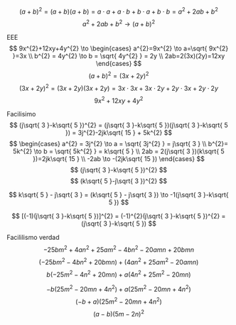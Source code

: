 

$$
(a+b)^{2}=(a+b)(a+b)=a\cdot a + a\cdot b + b\cdot a + b\cdot b = a^{2} + 2ab + b^{2}
$$
$$
a^{2} + 2ab+b^{2} \to (a + b)^{2}
$$



EEE
$$
9x^{2}+12xy+4y^{2} \to \begin{cases}
a^{2}=9x^{2} \to a=\sqrt{ 9x^{2} }=3x \\
b^{2} = 4y^{2} \to b = \sqrt{ 4y^{2} } = 2y \\
2ab=2(3x)(2y)=12xy
\end{cases}
$$
$$
(a+b)^{2}=(3x+2y)^{2}
$$
$$
(3x+2y)^{2}=(3x+2y)(3x+2y)=3x\cdot 3x + 3x\cdot 2y + 2y \cdot 3x + 2y \cdot 2y
$$
$$
9x^{2}+12xy + 4y^{2}
$$


Facilisimo
$$
(j\sqrt{ 3 }-k\sqrt{ 5 })^{2} = (j\sqrt{ 3 }-k\sqrt{ 5 })(j\sqrt{ 3 }-k\sqrt{ 5 }) = 3j^{2}-2jk\sqrt{ 15 } + 5k^{2}
$$
$$
\begin{cases}
a^{2} = 3j^{2} \to a = \sqrt{ 3j^{2} } = j\sqrt{ 3 } \\
b^{2}= 5k^{2} \to b = \sqrt{ 5k^{2} } = k\sqrt{ 5 } \\
2ab = 2(j\sqrt{ 3 })(k\sqrt{ 5 })=2jk\sqrt{ 15 } \\
-2ab \to -(2jk\sqrt{ 15 })
\end{cases}
$$
$$
(j\sqrt{ 3 }-k\sqrt{ 5 })^{2}
$$
$$
(k\sqrt{ 5 }-j\sqrt{ 3 })^{2}
$$

$$
k\sqrt{ 5 } - j\sqrt{ 3 } = (k\sqrt{ 5 } - j\sqrt{ 3 }) \to -1(j\sqrt{ 3 }-k\sqrt{ 5 })
$$

$$
[(-1)(j\sqrt{ 3 }-k\sqrt{ 5 })]^{2} = (-1)^{2}(j\sqrt{ 3 }-k\sqrt{ 5 })^{2} = (j\sqrt{ 3 }-k\sqrt{ 5 })
$$


Facililismo verdad
$$
-25bm^{2}+4an^{2} + 25am^{2} -4bn^{2} -20amn + 20bmn
$$
$$
(-25bm^{2}-4bn^{2}+20bmn)+(4an^{2}+25am^{2}-20amn)
$$
$$
b(-25m^{2}-4n^{2}+20mn)+a(4n^{2}+25m^{2}-20mn)
$$

 $$
 -b(25m^{2}-20mn +4n^{2})+a(25m^{2}-20mn+4n^{2})
 $$
 $$
 (-b+a)(25m^{2}-20mn+4n^{2})
 $$
 $$
 (a-b)(5m-2n)^{2}
 $$
 
 